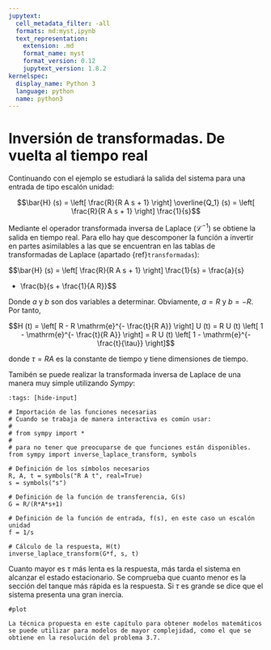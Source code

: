 ```yaml
---
jupytext:
  cell_metadata_filter: -all
  formats: md:myst,ipynb
  text_representation:
    extension: .md
    format_name: myst
    format_version: 0.12
    jupytext_version: 1.8.2
kernelspec:
  display_name: Python 3
  language: python
  name: python3
---
```


# Inversión de transformadas. De vuelta al tiempo real

Continuando con el ejemplo se estudiará la salida del sistema para una
entrada de tipo escalón unidad:

$$\bar{H} (s) = \left[ \frac{R}{R A s + 1} \right]  \overline{Q_1} (s) =
   \left[ \frac{R}{R A s + 1} \right]  \frac{1}{s}$$

Mediante el operador transformada inversa de Laplace
($\mathcal{L}^{- 1}$) se obtiene la salida en tiempo real. Para ello hay
que descomponer la función a invertir en partes asimilables a las que se
encuentran en las tablas de transformadas de Laplace (apartado
{ref}`transformadas`):

$$\bar{H} (s) = \left[ \frac{R}{R A s + 1} \right]  \frac{1}{s} = \frac{a}{s}
   + \frac{b}{s + \frac{1}{A R}}$$

Donde $a$ y $b$ son dos variables a
determinar. Obviamente, $a =
R$ y $b = - R$. Por tanto,

$$H (t) = \left[ R - R \mathrm{e}^{- \frac{t}{R A}} \right] U (t) = R U (t)
   \left[ 1 - \mathrm{e}^{- \frac{t}{R A}} \right] = R U (t)  \left[ 1 - \mathrm{e}^{-
   \frac{t}{\tau}} \right]$$
   
donde $\tau = R A$ es la constante de
tiempo y tiene dimensiones de tiempo.

Tamibén se puede realizar la transformada inversa de Laplace de una manera muy simple utilizando *Sympy*:

```{code-cell} ipython3
:tags: [hide-input]

# Importación de las funciones necesarias
# Cuando se trabaja de manera interactiva es común usar:
#
# from sympy import *
#
# para no tener que preocuparse de que funciones están disponibles.
from sympy import inverse_laplace_transform, symbols

# Definición de los símbolos necesarios
R, A, t = symbols("R A t", real=True)
s = symbols("s")

# Definición de la función de transferencia, G(s)
G = R/(R*A*s+1)

# Definición de la función de entrada, f(s), en este caso un escalón unidad
f = 1/s

# Cálculo de la respuesta, H(t)
inverse_laplace_transform(G*f, s, t)
```

Cuanto mayor es $\tau$ más lenta es la respuesta, más tarda el sistema en alcanzar el estado estacionario. Se comprueba
que cuanto menor es la sección del tanque más rápida es la respuesta. Si
$\tau$ es grande se dice que el sistema presenta una gran inercia.

```{code-cell} ipython3
#plot
```

```{admonition} Ejemplo
La técnica propuesta en este capítulo para obtener modelos matemáticos
se puede utilizar para modelos de mayor complejidad, como el que se
obtiene en la resolución del problema 3.7.
```

```{code-cell} ipython3

```
